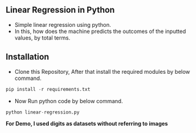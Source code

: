 ## Linear Regression in Python

- Simple linear regression using python.
- In this, how does the machine predicts the outcomes of the inputted values, by total terms.

## Installation

- Clone this Repository, After that install the required modules by below command.

```python
pip install -r requirements.txt
```

- Now Run python code by below command.

```python
python linear-regression.py
```
**For Demo, I used digits as datasets without referring to images**
